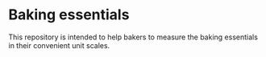 # Baking essentials

This repository is intended to help bakers to measure the baking essentials in their convenient unit scales.
